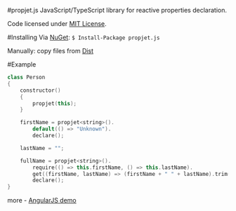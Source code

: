 #propjet.js
JavaScript/TypeScript library for reactive properties declaration.

Code licensed under [MIT License](LICENSE).

#Installing
Via [NuGet](https://www.nuget.org/packages/propjet.js/): `$ Install-Package propjet.js`

Manually: copy files from [Dist](Dist)

#Example
```C++
class Person
{
    constructor()
    {
        propjet(this);
    }

    firstName = propjet<string>().
        default(() => "Unknown").
        declare();

    lastName = "";

    fullName = propjet<string>().
        require(() => this.firstName, () => this.lastName).
        get((firstName, lastName) => (firstName + " " + lastName).trim()).
        declare();
}
```
more - [AngularJS demo](demo.ts)

